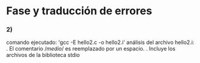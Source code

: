 # Fase y traducción de errores

### 2)
comando ejecutado:
	'gcc -E hello2.c -o hello2.i'
análisis del archivo hello2.i:
	. El comentario /*medio*/ es reemplazado por un espacio.
	. Incluye los archivos de la biblioteca stdio

